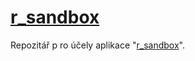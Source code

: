 # [r_sandbox](http://shiny.statest.cz:3838/r_sandbox/)
Repozitář p ro účely aplikace "[r_sandbox](http://shiny.statest.cz:3838/r_sandbox/)".

